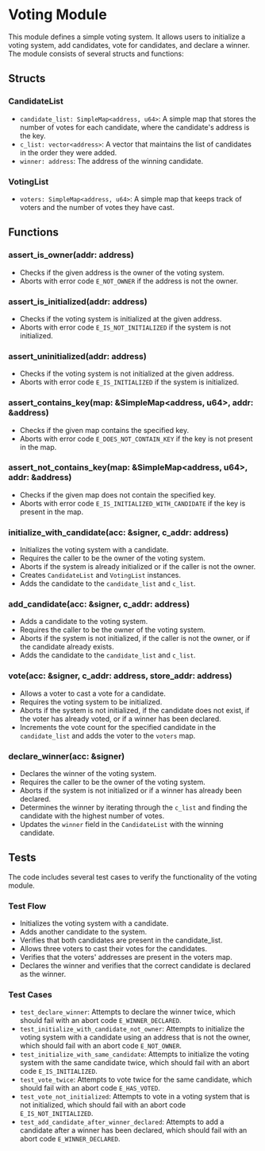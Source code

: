 # Voting Module

This module defines a simple voting system. It allows users to initialize a voting system, add candidates, vote for candidates, and declare a winner. The module consists of several structs and functions:

## Structs

### CandidateList

- `candidate_list: SimpleMap<address, u64>`: A simple map that stores the number of votes for each candidate, where the candidate's address is the key.
- `c_list: vector<address>`: A vector that maintains the list of candidates in the order they were added.
- `winner: address`: The address of the winning candidate.

### VotingList

- `voters: SimpleMap<address, u64>`: A simple map that keeps track of voters and the number of votes they have cast.

## Functions

### assert_is_owner(addr: address)

- Checks if the given address is the owner of the voting system.
- Aborts with error code `E_NOT_OWNER` if the address is not the owner.

### assert_is_initialized(addr: address)

- Checks if the voting system is initialized at the given address.
- Aborts with error code `E_IS_NOT_INITIALIZED` if the system is not initialized.

### assert_uninitialized(addr: address)

- Checks if the voting system is not initialized at the given address.
- Aborts with error code `E_IS_INITIALIZED` if the system is initialized.

### assert_contains_key(map: &SimpleMap<address, u64>, addr: &address)

- Checks if the given map contains the specified key.
- Aborts with error code `E_DOES_NOT_CONTAIN_KEY` if the key is not present in the map.

### assert_not_contains_key(map: &SimpleMap<address, u64>, addr: &address)

- Checks if the given map does not contain the specified key.
- Aborts with error code `E_IS_INITIALIZED_WITH_CANDIDATE` if the key is present in the map.

### initialize_with_candidate(acc: &signer, c_addr: address)

- Initializes the voting system with a candidate.
- Requires the caller to be the owner of the voting system.
- Aborts if the system is already initialized or if the caller is not the owner.
- Creates `CandidateList` and `VotingList` instances.
- Adds the candidate to the `candidate_list` and `c_list`.

### add_candidate(acc: &signer, c_addr: address)

- Adds a candidate to the voting system.
- Requires the caller to be the owner of the voting system.
- Aborts if the system is not initialized, if the caller is not the owner, or if the candidate already exists.
- Adds the candidate to the `candidate_list` and `c_list`.

### vote(acc: &signer, c_addr: address, store_addr: address)

- Allows a voter to cast a vote for a candidate.
- Requires the voting system to be initialized.
- Aborts if the system is not initialized, if the candidate does not exist, if the voter has already voted, or if a winner has been declared.
- Increments the vote count for the specified candidate in the `candidate_list` and adds the voter to the `voters` map.

### declare_winner(acc: &signer)

- Declares the winner of the voting system.
- Requires the caller to be the owner of the voting system.
- Aborts if the system is not initialized or if a winner has already been declared.
- Determines the winner by iterating through the `c_list` and finding the candidate with the highest number of votes.
- Updates the `winner` field in the `CandidateList` with the winning candidate.

## Tests

The code includes several test cases to verify the functionality of the voting module.

### Test Flow
 - Initializes the voting system with a candidate.
 - Adds another candidate to the system.
 - Verifies that both candidates are present in the candidate_list.
 - Allows three voters to cast their votes for the candidates.
 - Verifies that the voters' addresses are present in the voters map.
 - Declares the winner and verifies that the correct candidate is declared as the winner.

### Test Cases
 - `test_declare_winner`: Attempts to declare the winner twice, which should fail with an abort code `E_WINNER_DECLARED`.
 - `test_initialize_with_candidate_not_owner`: Attempts to initialize the voting system with a candidate using an address that is not the owner, which should fail with an abort code `E_NOT_OWNER`.
 - `test_initialize_with_same_candidate`: Attempts to initialize the voting system with the same candidate twice, which should fail with an abort code `E_IS_INITIALIZED`.
 - `test_vote_twice`: Attempts to vote twice for the same candidate, which should fail with an abort code `E_HAS_VOTED`.
 - `test_vote_not_initialized`: Attempts to vote in a voting system that is not initialized, which should fail with an abort code `E_IS_NOT_INITIALIZED`.
 - `test_add_candidate_after_winner_declared`: Attempts to add a candidate after a winner has been declared, which should fail with an abort code `E_WINNER_DECLARED`.
